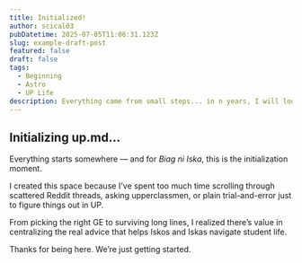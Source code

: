 ```yaml
---
title: Initialized!
author: scical03
pubDatetime: 2025-07-05T11:06:31.123Z
slug: example-draft-post
featured: false
draft: false
tags:
  - Beginning
  - Astro
  - UP Life
description: Everything came from small steps... in n years, I will look back and this will be mine.
---
```


## Initializing up.md...

Everything starts somewhere — and for _Biag ni Iska_, this is the initialization moment.

I created this space because I've spent too much time scrolling through scattered Reddit threads, asking upperclassmen, or plain trial-and-error just to figure things out in UP.

From picking the right GE to surviving long lines, I realized there’s value in centralizing the real advice that helps Iskos and Iskas navigate student life.

Thanks for being here. We’re just getting started.
